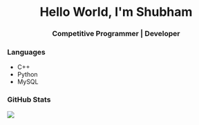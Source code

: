 <h1 align="center">
  <a>
  Hello World, I'm Shubham
  </a>
</h1>

<h3 align="center">
Competitive Programmer | Developer
</h3>
  

<!--
**Stellar-X/Stellar-X** is a ✨ _special_ ✨ repository because its `README.md` (this file) appears on your GitHub profile.

Here are some ideas to get you started:

- 🔭 I’m currently working on ...
- 🌱 I’m currently learning ...
- 👯 I’m looking to collaborate on ...
- 🤔 I’m looking for help with ...
- 💬 Ask me about ...
- 📫 How to reach me: ...
- 😄 Pronouns: ...
- ⚡ Fun fact: ...
-->

<summary><h3 align="left"> Languages</h3></summary>
<p>
  <ul>
    <li>C++</li>
    <li>Python</li>
    <li>MySQL</li>
  </ul>
</p>  

<h3><summary><b>GitHub Stats</b></summary></h3>
<a href="https://github.com/Stellar-X/">
  <img align="center" src="https://github-readme-stats.vercel.app/api/?username=Stellar-X&theme=github_dark" />
</a>                                                                                                          
